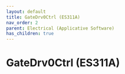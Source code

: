 ```yaml
---
layout: default
title: GateDrv0Ctrl (ES311A)
nav_order: 2
parent: Electrical (Applicative Software)
has_children: true
---
```

# GateDrv0Ctrl (ES311A)
